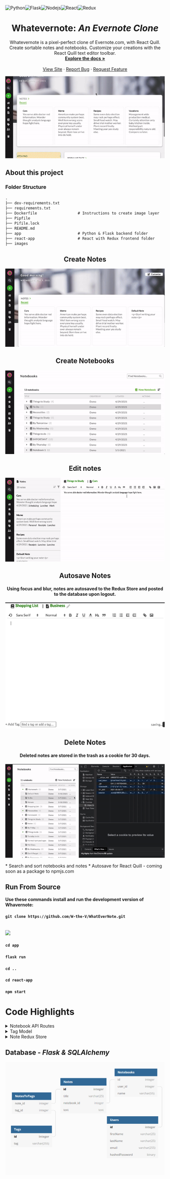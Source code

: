 ![Python](https://img.shields.io/badge/Python-3776AB?style=for-the-badge&logo=python&logoColor=white)![Flask](https://img.shields.io/badge/Flask-000000?style=for-the-badge&logo=flask&logoColor=white)![Nodejs](https://img.shields.io/badge/Node.js-43853D?style=for-the-badge&logo=node.js&logoColor=white)![React](https://img.shields.io/badge/React-20232A?style=for-the-badge&logo=react&logoColor=61DAFB)![Redux](https://img.shields.io/badge/Redux-593D88?style=for-the-badge&logo=redux&logoColor=white)
<h1 align="center"> Whatevernote: <i>An Evernote Clone</i></h1>

<p align="center">Whatevernote is a pixel-perfect clone of Evernote.com, with React Quill. Create sortable notes and notebooks. Customize your creations with the React Quill text editor toolbar. 
    <br />
    <a href="https://github.com/W-the-V/WhatEverNote"><strong>Explore the docs »</strong></a>
    <br />
    <br />
    <a href="https://whatevernote-app.herokuapp.com/">View Site</a>
    ·
    <a href="https://github.com/W-the-V/WhatEverNote/issues">Report Bug</a>
    ·
    <a href="https://github.com/W-the-V/WhatEverNote/issues">Request Feature</a>
  </p>

<p align="center">
  <img src="images/helloworld.gif" />
</p>

## About this project
### Folder Structure

    .
    ├── dev-requirements.txt
    ├── requirements.txt            
    ├── Dockerfile                  # Instructions to create image layer                   
    ├── Pipfile                     
    ├── Pifile.lock                  
    ├── README.md
    ├── app                         # Python & Flask backend folder
    ├── react-app                   # React with Redux frontend folder
    ├── images
    
<h2 align="center"> Create Notes</h3>
<p align="center">
  <img src="images/addnote.gif" />
</p>

<h2 align="center"> Create Notebooks</h3>
<p align="center">
  <img src="images/newnotebook.gif" />
</p>

<h2 align="center">Edit notes</h2>
<p align="center">
  <img src="images/addphoto.gif" />
</p>

<h2 align="center">Autosave Notes</h2>
<h4 align="center">Using focus and blur, notes are autosaved to the Redux Store and posted to the database upon logout.</h4>

<p align="center">
  <img src="images/autosavenote.gif" />
</p>

<h2 align="center">Delete Notes</h2>
<h4 align="center">Deleted notes are stored in the trash as a cookie for 30 days.</h4>
<p align="center">
  <img src="images/deletenote.gif" />
</p>
* Search and sort notebooks and notes
* Autosave for React Quill - coming soon as a package to npmjs.com


 



   
   ## Run From Source
**Use these commands install and run the development version of Whavernote:**
<br>
#### `git clone https://github.com/W-the-V/WhatEverNote.git`
<br>
<img src="https://media.giphy.com/media/g1DML46NGSibBTdF6P/giphy.gif">

#### `cd app`

#### `flask run`

#### `cd ..`

#### `cd react-app`

#### `npm start`

# Code Highlights
<details>
  <summary>Notebook API Routes</summary>
  
```
#------------------------------------------------------------------------------
#                         Notebook Operation Functions
#------------------------------------------------------------------------------

def get_one_notebook(notebook_id):
    notebook = Notebook.query.filter_by(id = notebook_id).first()
    return notebook

def get_all_notebooks(user_id):
    notebooks = Notebook.query.filter_by(user_id = user_id).all()
    return jsonify({"notebooks": [notebook.to_dict() for notebook in notebooks]})

def add_notebook(user_id):
    notebook_data = json.loads(request.data.decode("utf-8"))

    notebook = Notebook(name = notebook_data,
                        user_id = current_user.id)
    
    db.session.add(notebook)
    db.session.commit()
    return jsonify(notebook.to_dict())

def delete_notebook(notebook_id):
    notebook = Notebook.query.filter_by(id = notebook_id).first()
    db.session.delete(notebook)
    db.session.commit()
    return jsonify({"message": "Notebook successfully deleted"})

def edit_notebook(notebook_id):
    edit_notebook_data = json.loads(request.data.decode("utf-8"))
    notebook = get_one_notebook(notebook_id)
    print(edit_notebook_data)
    if notebook.name is not edit_notebook_data["name"]:
        notebook.name = edit_notebook_data["name"]
    if notebook.user_id is not edit_notebook_data["user_id"]:
        notebook.user_id = edit_notebook_data["user_id"]
    
    notebook.default_notebook = edit_notebook_data["default_notebook"]
    
    db.session.commit()
    return jsonify(notebook.to_dict())
    
#------------------------------------------------------------------------------
#                    RESTful Routes -- Notebooks
#------------------------------------------------------------------------------

#get_all
#add_notebook
@notebook_routes.route("/notebooks", methods=['GET', 'POST'])
def get_or_add_notebooks(user_id):
    if request.method == 'GET':
        return get_all_notebooks(user_id)
    elif request.method == 'POST':
        return add_notebook(user_id)

#delete
@notebook_routes.route("/notebooks/<int:notebook_id>", methods = ['DELETE'])
def delete_user_note(user_id, notebook_id):
    return delete_notebook(notebook_id)

#edit
@notebook_routes.route("/notebooks/<int:notebook_id>", methods=['PUT'])
def edit_user_notebook(user_id, notebook_id):
    return edit_notebook(notebook_id)


```
</details>
<details>
  <summary>Tag Model</summary>
  
  ```
  
  class Tag(db.Model):
    __tablename__ = 'tags'

    id = db.Column(db.Integer, primary_key=True)
    user_id = db.Column(db.Integer, db.ForeignKey('users.id'))
    name = db.Column(db.String(30), nullable=True)
    notes = db.relationship("Note", back_populates='tags',
                           secondary="notes_to_tags")

    def to_dict(self):
        return {
            "id": self.id,
            "user_id": self.user_id,
            "name": self.name,
        }

    def other_to_dict(self):
        return {
            "id": self.id,
            "user_id": self.user_id,
            "name": self.name,
            "notes": [note.to_dict() for note in self.notes]
        }

  
  ```
  
 </details>
 
 <details>
    <summary>Note Redux Store</summary>
 
 ```
 import * as deepcopy from "deepcopy";
const GET_NOTES = "notes/GET_NOTES";
const REMOVE_NOTE = "notes/REMOVE_NOTE";
const EDIT_NOTE = "notes/EDIT_NOTE";
const ADD_NOTE = "notes/ADD_NOTE";
const SAVE_NOTE = "notes/SAVE_NOTE";

const get = (notes) => ({
  type: GET_NOTES,
  notes,
});

const edit = (note) => ({
  type: EDIT_NOTE,
  note,
});

const add = (note) => ({
  type: ADD_NOTE,
  note,
});

export const saveNote = (note) => ({
  type: SAVE_NOTE,
  note,
});

const remove = (userId, noteId) => ({
  type: REMOVE_NOTE,
  noteId,
  userId,
});


export const getNotes = (userId) => async (dispatch) => {
  const response = await fetch(`/api/user/${userId}/notes`);

  if (response.ok) {
    const notes = await response.json();
    dispatch(get(notes));
  }
};

export const createNote = (data, userId) => async (dispatch) => {
  const response = await fetch(`/api/user/${userId}/notes`, {
    method: "post",
    headers: {
      "Content-Type": "application/json",
    },
    body: JSON.stringify(data),
  });

  if (response.ok) {
    const note = await response.json();
    dispatch(add(note));
    return note;
  }
};

export const editNote = (data) => async (dispatch) => {
  const response = await fetch(`/api/user/${data.user_id}/notes/${data.id}`, {
    method: "put",
    headers: {
      "Content-Type": "application/json",
    },
    body: JSON.stringify(data),
  });

  if (response.ok) {
    const notes = await response.json();
    dispatch(edit(notes));
    return notes;
  }
};

export const deleteNote = (userId, noteId) => async (dispatch) => {
  const response = await fetch(`/api/user/${userId}/notes/${noteId}`, {
    method: "delete",
  });

  if (response.ok) {
    const note = await response.json();
    dispatch(remove(note.id, note.userId));
  }
};

const initialState = {};
let newState;
const notesReducer = (state = {}, action) => {
  switch (action.type) {
    case GET_NOTES: {
      newState = deepcopy(state);
      newState = action.notes;
      return newState;
    }
    case REMOVE_NOTE: {
      const newState = { ...state };
      delete newState[action.noteId];
      return newState;
    }
    case SAVE_NOTE: {
      const newState = deepcopy(state);
      newState.savedNote = action.note;
      return newState;
    }
    case EDIT_NOTE: {
      return action.note
      
    }
    default:
      return state;
  }
};

export default notesReducer;

```
 
 </details>
  
## Database - *Flask & SQLAlchemy*

<p align="center">
  <img src="https://github.com/W-the-V/EverNoteClone/raw/main/images/pythonschema.png" />
</p>

  
